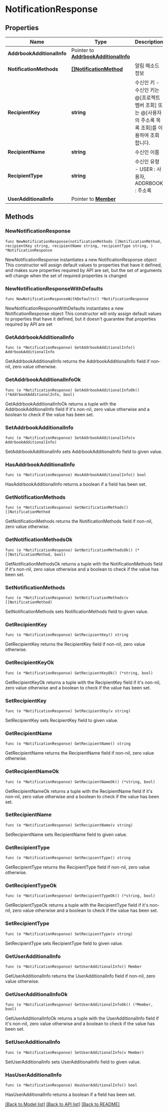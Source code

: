 # NotificationResponse

## Properties

Name | Type | Description | Notes
------------ | ------------- | ------------- | -------------
**AddrbookAdditionalInfo** | Pointer to [**AddrbookAdditionalInfo**](AddrbookAdditionalInfo.md) |  | [optional] 
**NotificationMethods** | [**[]NotificationMethod**](NotificationMethod.md) | 알림 메소드 정보 | 
**RecipientKey** | **string** | 수신인 키 - 수신인 키는 @[프로젝트 멤버 조회] 또는 @[사용자의 주소록 목록 조회]를 이용하여 조회합니다. | 
**RecipientName** | **string** | 수신인 이름 | 
**RecipientType** | **string** | 수신인 유형 - USER : 사용자, ADDRBOOK : 주소록 | 
**UserAdditionalInfo** | Pointer to [**Member**](Member.md) |  | [optional] 

## Methods

### NewNotificationResponse

`func NewNotificationResponse(notificationMethods []NotificationMethod, recipientKey string, recipientName string, recipientType string, ) *NotificationResponse`

NewNotificationResponse instantiates a new NotificationResponse object
This constructor will assign default values to properties that have it defined,
and makes sure properties required by API are set, but the set of arguments
will change when the set of required properties is changed

### NewNotificationResponseWithDefaults

`func NewNotificationResponseWithDefaults() *NotificationResponse`

NewNotificationResponseWithDefaults instantiates a new NotificationResponse object
This constructor will only assign default values to properties that have it defined,
but it doesn't guarantee that properties required by API are set

### GetAddrbookAdditionalInfo

`func (o *NotificationResponse) GetAddrbookAdditionalInfo() AddrbookAdditionalInfo`

GetAddrbookAdditionalInfo returns the AddrbookAdditionalInfo field if non-nil, zero value otherwise.

### GetAddrbookAdditionalInfoOk

`func (o *NotificationResponse) GetAddrbookAdditionalInfoOk() (*AddrbookAdditionalInfo, bool)`

GetAddrbookAdditionalInfoOk returns a tuple with the AddrbookAdditionalInfo field if it's non-nil, zero value otherwise
and a boolean to check if the value has been set.

### SetAddrbookAdditionalInfo

`func (o *NotificationResponse) SetAddrbookAdditionalInfo(v AddrbookAdditionalInfo)`

SetAddrbookAdditionalInfo sets AddrbookAdditionalInfo field to given value.

### HasAddrbookAdditionalInfo

`func (o *NotificationResponse) HasAddrbookAdditionalInfo() bool`

HasAddrbookAdditionalInfo returns a boolean if a field has been set.

### GetNotificationMethods

`func (o *NotificationResponse) GetNotificationMethods() []NotificationMethod`

GetNotificationMethods returns the NotificationMethods field if non-nil, zero value otherwise.

### GetNotificationMethodsOk

`func (o *NotificationResponse) GetNotificationMethodsOk() (*[]NotificationMethod, bool)`

GetNotificationMethodsOk returns a tuple with the NotificationMethods field if it's non-nil, zero value otherwise
and a boolean to check if the value has been set.

### SetNotificationMethods

`func (o *NotificationResponse) SetNotificationMethods(v []NotificationMethod)`

SetNotificationMethods sets NotificationMethods field to given value.


### GetRecipientKey

`func (o *NotificationResponse) GetRecipientKey() string`

GetRecipientKey returns the RecipientKey field if non-nil, zero value otherwise.

### GetRecipientKeyOk

`func (o *NotificationResponse) GetRecipientKeyOk() (*string, bool)`

GetRecipientKeyOk returns a tuple with the RecipientKey field if it's non-nil, zero value otherwise
and a boolean to check if the value has been set.

### SetRecipientKey

`func (o *NotificationResponse) SetRecipientKey(v string)`

SetRecipientKey sets RecipientKey field to given value.


### GetRecipientName

`func (o *NotificationResponse) GetRecipientName() string`

GetRecipientName returns the RecipientName field if non-nil, zero value otherwise.

### GetRecipientNameOk

`func (o *NotificationResponse) GetRecipientNameOk() (*string, bool)`

GetRecipientNameOk returns a tuple with the RecipientName field if it's non-nil, zero value otherwise
and a boolean to check if the value has been set.

### SetRecipientName

`func (o *NotificationResponse) SetRecipientName(v string)`

SetRecipientName sets RecipientName field to given value.


### GetRecipientType

`func (o *NotificationResponse) GetRecipientType() string`

GetRecipientType returns the RecipientType field if non-nil, zero value otherwise.

### GetRecipientTypeOk

`func (o *NotificationResponse) GetRecipientTypeOk() (*string, bool)`

GetRecipientTypeOk returns a tuple with the RecipientType field if it's non-nil, zero value otherwise
and a boolean to check if the value has been set.

### SetRecipientType

`func (o *NotificationResponse) SetRecipientType(v string)`

SetRecipientType sets RecipientType field to given value.


### GetUserAdditionalInfo

`func (o *NotificationResponse) GetUserAdditionalInfo() Member`

GetUserAdditionalInfo returns the UserAdditionalInfo field if non-nil, zero value otherwise.

### GetUserAdditionalInfoOk

`func (o *NotificationResponse) GetUserAdditionalInfoOk() (*Member, bool)`

GetUserAdditionalInfoOk returns a tuple with the UserAdditionalInfo field if it's non-nil, zero value otherwise
and a boolean to check if the value has been set.

### SetUserAdditionalInfo

`func (o *NotificationResponse) SetUserAdditionalInfo(v Member)`

SetUserAdditionalInfo sets UserAdditionalInfo field to given value.

### HasUserAdditionalInfo

`func (o *NotificationResponse) HasUserAdditionalInfo() bool`

HasUserAdditionalInfo returns a boolean if a field has been set.


[[Back to Model list]](../README.md#documentation-for-models) [[Back to API list]](../README.md#documentation-for-api-endpoints) [[Back to README]](../README.md)


